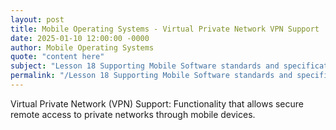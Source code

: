 ```yaml
---
layout: post
title: Mobile Operating Systems - Virtual Private Network VPN Support
date: 2025-01-10 12:00:00 -0000
author: Mobile Operating Systems
quote: "content here"
subject: "Lesson 18 Supporting Mobile Software standards and specifications"
permalink: "/Lesson 18 Supporting Mobile Software standards and specifications/Mobile Operating Systems/Mobile Operating Systems - Virtual Private Network VPN Support"
---
```


Virtual Private Network (VPN) Support: Functionality that allows secure remote access to private networks through mobile devices.
